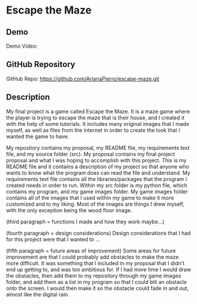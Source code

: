 # Escape the Maze

## Demo
Demo Video: <URL>

## GitHub Repository
GitHub Repo: https://github.com/ArianaPierro/escape-maze.git

## Description
My final project is a game called Escape the Maze. It is a maze game where the player is trying to escape the maze that is their house, and I created it with the help of some tutorials. It includes many original images that I made myself, as well as files from the internet in order to create the look that I wanted the game to have.

My repository contains my proposal, my README file, my requirements text file, and my source folder (src). My proposal contains my final project proposal and what I was hoping to accomplish with this project. This is my README file and it contains a description of my project so that anyone who wants to know what the program does can read the file and understand. My requirements text file contains all the libraries/packages that the program I created needs in order to run. Within my src folder is my python file, which contains my program, and my game images folder. My game images folder contains all of the images that I used within my game to make it more customized and to my liking. Most of the images are things I drew myself, with the only exception being the wood floor image.

(third paragraph = functions I made and how they work maybe...)


(fourth paragraph = design considerations)
Design considerations that I had for this project were that I wanted to ...

(fifth paragraph = future areas of improvement)
Some areas for future improvement are that I could probably add obstacles to make the maze more difficult. It was something that I included in my proposal that I didn't end up getting to, and was too ambitious for. If I had more time I would draw the obstacles, then add them to my repository through my game images folder, and add them as a list in my program so that I could blit an obstacle onto the screen. I would then make it so the obstacle could fade in and out, almost like the digital rain. 